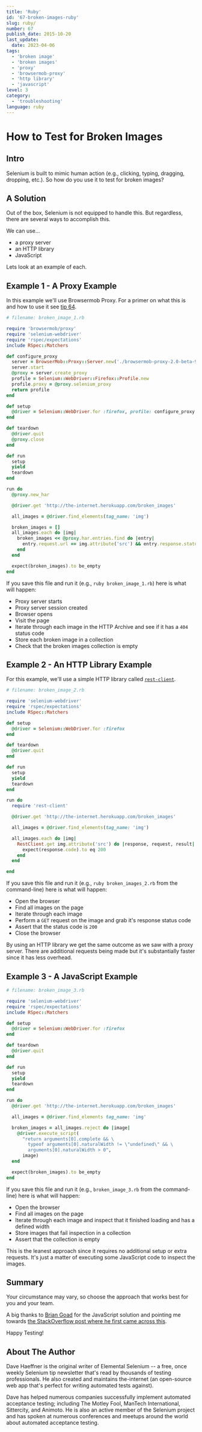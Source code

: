 ```yaml
---
title: 'Ruby'
id: '67-broken-images-ruby'
slug: ruby/
number: 67
publish_date: 2015-10-20
last_update:
  date: 2023-04-06
tags:
  - 'broken image'
  - 'broken images'
  - 'proxy'
  - 'browsermob-proxy'
  - 'http library'
  - 'javascript'
level: 3
category:
  - 'troubleshooting'
language: ruby
---
```


# How to Test for Broken Images

## Intro

Selenium is built to mimic human action (e.g., clicking, typing, dragging, dropping, etc.). So how do you use it to test for broken images?

## A Solution

Out of the box, Selenium is not equipped to handle this. But regardless, there are several ways to accomplish this.

We can use...

+ a proxy server
+ an HTTP library
+ JavaScript

Lets look at an example of each.

## Example 1 - A Proxy Example

In this example we'll use Browsermob Proxy. For a primer on what this is and how to use it see [tip 64](/tips/64-limit-bandwidth).

```ruby
# filename: broken_image_1.rb

require 'browsermob/proxy'
require 'selenium-webdriver'
require 'rspec/expectations'
include RSpec::Matchers

def configure_proxy
  server = BrowserMob::Proxy::Server.new('./browsermob-proxy-2.0-beta-9/bin/browsermob-proxy')
  server.start
  @proxy = server.create_proxy
  profile = Selenium::WebDriver::Firefox::Profile.new
  profile.proxy = @proxy.selenium_proxy
  return profile
end

def setup
  @driver = Selenium::WebDriver.for :firefox, profile: configure_proxy
end

def teardown
  @driver.quit
  @proxy.close
end

def run
  setup
  yield
  teardown
end

run do
  @proxy.new_har

  @driver.get 'http://the-internet.herokuapp.com/broken_images'

  all_images = @driver.find_elements(tag_name: 'img')

  broken_images = []
  all_images.each do |img|
    broken_images << @proxy.har.entries.find do |entry|
      entry.request.url == img.attribute('src') && entry.response.status == 404
    end
  end

  expect(broken_images).to be_empty
end
```

If you save this file and run it (e.g., `ruby broken_image_1.rb`) here is what will happen:

+ Proxy server starts
+ Proxy server session created
+ Browser opens
+ Visit the page
+ Iterate through each image in the HTTP Archive and see if it has a `404` status code
+ Store each broken image in a collection
+ Check that the broken images collection is empty

## Example 2 - An HTTP Library Example

For this example, we'll use a simple HTTP library called [`rest-client`](https://github.com/rest-client/rest-client).

```ruby
# filename: broken_image_2.rb

require 'selenium-webdriver'
require 'rspec/expectations'
include RSpec::Matchers

def setup
  @driver = Selenium::WebDriver.for :firefox
end

def teardown
  @driver.quit
end

def run
  setup
  yield
  teardown
end

run do
  require 'rest-client'

  @driver.get 'http://the-internet.herokuapp.com/broken_images'

  all_images = @driver.find_elements(tag_name: 'img')

  all_images.each do |img|
    RestClient.get img.attribute('src') do |response, request, result|
      expect(response.code).to eq 200
    end
  end

end
```

If you save this file and run it (e.g., `ruby broken_images_2.rb` from the command-line) here is what will happen:

+ Open the browser
+ Find all images on the page
+ Iterate through each image
+ Perform a `GET` request on the image and grab it's response status code
+ Assert that the status code is `200`
+ Close the browser

By using an HTTP library we get the same outcome as we saw with a proxy server. There are additional requests being made but it's substantially faster since it has less overhead.

## Example 3 - A JavaScript Example

```ruby
# filename: broken_image_3.rb

require 'selenium-webdriver'
require 'rspec/expectations'
include RSpec::Matchers

def setup
  @driver = Selenium::WebDriver.for :firefox
end

def teardown
  @driver.quit
end

def run
  setup
  yield
  teardown
end

run do
  @driver.get 'http://the-internet.herokuapp.com/broken_images'

  all_images = @driver.find_elements tag_name: 'img'

  broken_images = all_images.reject do |image|
    @driver.execute_script(
      "return arguments[0].complete && \
        typeof arguments[0].naturalWidth != \"undefined\" && \
        arguments[0].naturalWidth > 0",
      image)
  end

  expect(broken_images).to be_empty
end
```

If you save this file and run it (e.g., `broken_image_3.rb` from the command-line) here is what will happen:

+ Open the browser
+ Find all images on the page
+ Iterate through each image and inspect that it finished loading and has a defined width
+ Store images that fail inspection in a collection
+ Assert that the collection is empty

This is the leanest approach since it requires no additional setup or extra requests. It's just a matter of executing some JavaScript code to inspect the images.

## Summary

Your circumstance may vary, so choose the approach that works best for you and your team.

A big thanks to [Brian Goad](https://twitter.com/bbbco) for the JavaScript solution and pointing me towards [the StackOverflow post where he first came across this](http://stackoverflow.com/questions/16784534/find-broken-images-in-page-image-replace-by-another-image/).

Happy Testing!

## About The Author

Dave Haeffner is the original writer of Elemental Selenium -- a free, once weekly Selenium tip newsletter that's read by thousands of testing professionals. He also created and maintains the-internet (an open-source web app that's perfect for writing automated tests against).

Dave has helped numerous companies successfully implement automated acceptance testing; including The Motley Fool, ManTech International, Sittercity, and Animoto. He is also an active member of the Selenium project and has spoken at numerous conferences and meetups around the world about automated acceptance testing.
